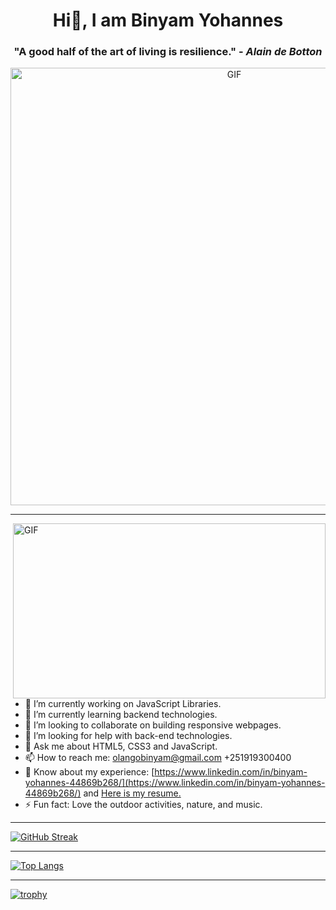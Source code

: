 
<h1 align="center">Hi👋, I am Binyam Yohannes</h1>

<h3 align="center">"A good half of the art of living is resilience." - <em>Alain de Botton</em></h3>

<p align="center"><img src="https://github.com/binyamolango/binyamolango/assets/125895809/c545f87c-7c37-4c5a-ba27-cb6de862e204.gif" width="700" alt="GIF"></p>

---

<img align="right" alt="GIF" src="https://github.com/binyamolango/binyamolango/assets/125895809/e819150d-8b24-4bcf-a830-ad23330a898e.gif" width="500px" height="280px"/>

- 🔭 I’m currently working on JavaScript Libraries.
- 🌱 I’m currently learning backend technologies.
- 👯 I’m looking to collaborate on building responsive webpages.
- 🤔 I’m looking for help with back-end technologies.
- 💬 Ask me about HTML5, CSS3 and JavaScript.
- 📫 How to reach me: olangobinyam@gmail.com +251919300400
- 📰 Know about my experience: [https://www.linkedin.com/in/binyam-yohannes-44869b268/](https://www.linkedin.com/in/binyam-yohannes-44869b268/) and [Here is my resume.](https://github.com/binyamolango/binyamolango/files/12225698/Resume-Binyam-Yohannes.7.pdf)
- ⚡ Fun fact: Love the outdoor activities, nature, and music.

---

[![GitHub Streak](https://streak-stats.demolab.com?user=binyamolango&theme=dark)](https://git.io/streak-stats)

---

[![Top Langs](https://github-readme-stats.vercel.app/api/top-langs/?username=binyamolango)](https://github.com/anuraghazra/github-readme-stats)

---

[![trophy](https://github-profile-trophy.vercel.app/?username=binyamolango&theme=onedark)](https://github.com/ryo-ma/github-profile-trophy)
